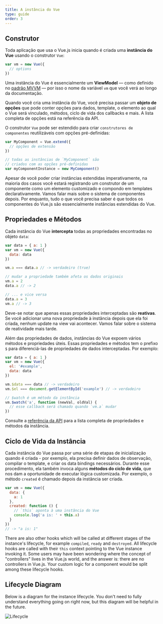 ```yaml
---
title: A instância do Vue
type: guide
order: 3
---
```


## Construtor


Toda aplicação que usa o Vue.js inicia quando é criada uma **instância do Vue** usando o construtor `Vue`:

``` js
var vm = new Vue({
  // options
})
```

Uma instância do Vue é essencialmente um **ViewModel** — como definido no [padrão MVVM](https://en.wikipedia.org/wiki/Model_View_ViewModel) — por isso o nome da variável `vm` que você verá ao longo da documentação.

Quando você cria uma instância do Vue, você precisa passar um **objeto de opções** que pode conter opções para dados, template, o elemento ao qual o Vue será vinculado, métodos, ciclo de vida dos callbacks e mais. A lista completa de opções está na referência da API.

O construtor `Vue` pode ser estendido para criar `construtores de componentes` reutilizáveis com opções pré-definidas:

``` js
var MyComponent = Vue.extend({
  // opções de extensão
})

// todas as instâncias de `MyComponent` são
// criados com as opções pré-definidas
var myComponentInstance = new MyComponent()
```

Apesar de você poder criar instâncias estendidas imperativamente, na maioria dos casos você estará registrando um construtor de um componente como um elemento customizado e compondo em templates declarativamente. Vamos falar mais sobre o sistema de componentes depois. Por enquanto, tudo o que você precisa saber é que todos os componentes do Vue.js são essencialmente instâncias estendidas do Vue.

## Propriedades e Métodos

Cada instância do Vue **intercepta** todas as propriedades encontradas no objeto `data`:

``` js
var data = { a: 1 }
var vm = new Vue({
  data: data
})

vm.a === data.a // -> verdadeiro (true)

// mudar a propriedade também afeta os dados originais
vm.a = 2
data.a // -> 2

// ... e vice versa
data.a = 3
vm.a // -> 3
```

Deve-se notar que apenas essas propriedades interceptadas são **reativas**. Se você adicionar uma nova propriedade à instância depois que ela foi criada, nenhum update na view vai acontecer. Vamos falar sobre o sistema de reatividade mais tarde.

Além das propriedades de dados, instâncias do Vue expoem vários métodos e propriedades úteis. Essas propriedades e métodos tem o prefixo `$` para diferenciá-las de propriedades de dados interceptadas. Por exemplo:

``` js
var data = { a: 1 }
var vm = new Vue({
  el: '#example',
  data: data
})

vm.$data === data // -> verdadeiro
vm.$el === document.getElementById('example') // -> verdadeiro

// $watch é um método da instância
vm.$watch('a', function (newVal, oldVal) {
  // esse callback será chamado quando `vm.a` mudar
})
```

Consulte a [referência da API](/api) para a lista completa de propriedades e métodos da instância.

## Ciclo de Vida da Instância

Cada instância do Vue passa por uma série de etapas de inicialização quando é criada - por exemplo, ela precisa definir dados de observação, compilar o template, e criar os data bindings necessários. Durante esse procedimento, ela também invoca alguns **métodos do ciclo de vida**, que nos dam a oportunidade de executar lógica customizada. Por exemplo, o método `created` é chamado depois da instância ser criada.

``` js
var vm = new Vue({
  data: {
    a: 1
  },
  created: function () {
    // `this` aponta à uma instância do Vue
    console.log('a is: ' + this.a)
  }
})
// -> "a is: 1"
```

There are also other hooks which will be called at different stages of the instance's lifecycle, for example `compiled`, `ready` and `destroyed`. All lifecycle hooks are called with their `this` context pointing to the Vue instance invoking it. Some users may have been wondering where the concept of "controllers" lives in the Vue.js world, and the answer is: there are no controllers in Vue.js. Your custom logic for a component would be split among these lifecycle hooks.

## Lifecycle Diagram

Below is a diagram for the instance lifecycle. You don't need to fully understand everything going on right now, but this diagram will be helpful in the future.

![Lifecycle](/images/lifecycle.png)
